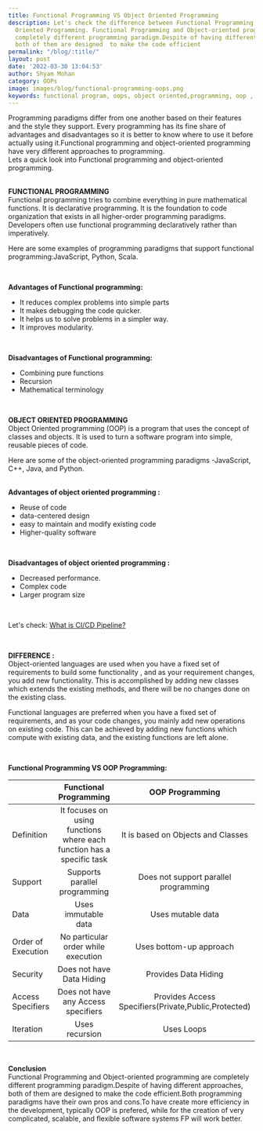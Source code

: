 ```yaml
---
title: Functional Programming VS Object Oriented Programming
description: Let's check the difference between Functional Programming and  Object
  Oriented Programming. Functional Programming and Object-oriented programming are
  completely different programming paradigm.Despite of having different approaches,
  both of them are designed  to make the code efficient
permalink: "/blog/:title/"
layout: post
date: '2022-03-30 13:04:53'
author: Shyam Mohan
category: OOPs
image: images/blog/functional-programming-oops.png
keywords: functional program, oops, object oriented,programming, oop , functionality
---
```


Programming paradigms differ from one another based on their features and the style they support. Every programming has its fine share of advantages and disadvantages  so it is better to know where to use it before actually using it.Functional programming and object-oriented programming have very different approaches to programming. 
<br>
Lets a quick look into Functional programming and object-oriented programming.
<br>
<br>

**FUNCTIONAL PROGRAMMING**
<br>
Functional programming tries to combine everything in pure mathematical functions. It is  declarative programming. It is the foundation  to code organization  that exists in all higher-order programming paradigms. Developers often use functional programming declaratively rather than imperatively.

Here are some examples of programming paradigms that support functional programming:JavaScript, Python, Scala.

<br>

**Advantages of Functional programming:**
* It reduces complex problems into simple parts
* It makes debugging the code quicker.
* It helps us to solve problems in a simpler way.
* It improves modularity.
<br>

**Disadvantages of Functional programming:**
* Combining pure functions
* Recursion
* Mathematical terminology


<br>

**OBJECT ORIENTED PROGRAMMING**
<br>
Object Oriented programming (OOP) is a program that uses the concept of classes and objects. It is used to turn a software program into simple, reusable pieces of code.

Here are some of the object-oriented programming paradigms -JavaScript, C++, Java, and Python.
<br>
<br>

**Advantages of object oriented programming :**
* Reuse of code 
* data-centered design 
* easy to maintain and modify existing code
* Higher-quality software
<br>


**Disadvantages of object oriented programming :**
* Decreased performance.
* Complex code
* Larger program size

<br>

Let's check: [What is CI/CD Pipeline?](https://razorops.com/blog/what-is-cicd-pipeline-explanation-of-cicd-pipeline-along-with-examples/)

<br>

**DIFFERENCE :**
<br>
Object-oriented languages are used when you have a fixed set of requirements to build some functionality , and as your requirement changes, you add new functionality. This is  accomplished by adding new classes which extends the existing methods, and there will be no changes done on the existing class.

Functional languages are preferred when you have a fixed set of requirements, and as your code changes, you mainly add new operations on existing code. This can be achieved by adding new functions which compute with existing data, and the existing functions are left alone.

<br>

**Functional Programming VS OOP Programming:**
<br>


|                | Functional Programming | OOP Programming |
| :------- | :--------: | :--------: |
| Definition     | It focuses on using functions where each function has a specific task     | It is based on Objects and Classes     |
| Support     | Supports parallel programming     | Does not support parallel programming     |
| Data     | Uses immutable data     | Uses mutable data     |
| Order of Execution     | No particular order while execution     | Uses bottom-up approach      |
| Security     | Does not have Data Hiding     | Provides Data Hiding      |
| Access Specifiers     | Does not have any Access specifiers     | Provides Access Specifiers(Private,Public,Protected)     |
| Iteration    | Uses recursion      | Uses Loops     |

<br>

**Conclusion**
<br>
Functional Programming and Object-oriented programming are completely different programming paradigm.Despite of having different approaches, both of them are designed  to make the code efficient.Both programming paradigms have their own pros and cons.To have create more efficiency in the development, typically OOP is prefered, while for the creation of very complicated, scalable, and flexible software systems FP will work better. 


